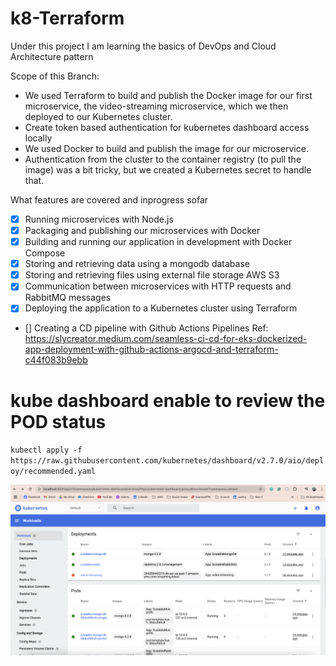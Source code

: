 # k8-Terraform
Under this project I am learning the basics of DevOps and Cloud Architecture pattern

Scope of this Branch:

- We used Terraform to build and publish the Docker image for our first
microservice, the video-streaming microservice, which we then deployed to our Kubernetes cluster.
- Create token based authentication for kubernetes dashboard access locally
- We used Docker to build and publish the image for our microservice.
- Authentication from the cluster to the container registry (to pull the image) was a bit tricky, but we created a Kubernetes secret 
to handle that.

What features are covered and inprogress sofar
- [x] Running microservices with Node.js 
- [x] Packaging and publishing our microservices with Docker 
- [x] Building and running our application in development with Docker Compose 
- [x] Storing and retrieving data using a mongodb database
- [x] Storing and retrieving files using external file storage AWS S3 
- [x] Communication between microservices with HTTP requests and RabbitMQ messages 
- [x] Deploying the application to a Kubernetes cluster using Terraform
- [] Creating a CD pipeline with Github Actions Pipelines Ref: https://slycreator.medium.com/seamless-ci-cd-for-eks-dockerized-app-deployment-with-github-actions-argocd-and-terraform-c44f083b9ebb

# kube dashboard enable to review the POD status
`kubectl apply -f https://raw.githubusercontent.com/kubernetes/dashboard/v2.7.0/aio/deploy/recommended.yaml`

![PODs](https://github.com/anjandebnath/k8-Terraform/blob/main/video-streaming/videos/pods.png?raw=true)









